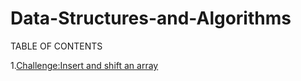 # Data-Structures-and-Algorithms

TABLE OF CONTENTS


1.[Challenge:Insert and shift an array](Challenges/arrayshift)
